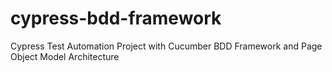 # cypress-bdd-framework
Cypress Test Automation Project with Cucumber BDD Framework and Page Object Model Architecture
